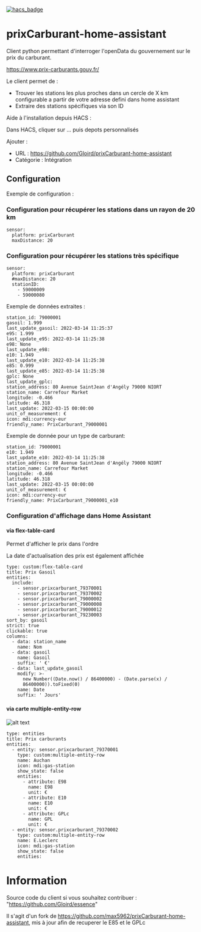 [![hacs_badge](https://img.shields.io/badge/HACS-Default-orange.svg)](https://github.com/custom-components/hacs)
# prixCarburant-home-assistant
Client python permettant d'interroger l'openData du gouvernement sur le prix du carburant.

https://www.prix-carburants.gouv.fr/

Le client permet de :
 - Trouver les stations les plus proches dans un cercle de X km configurable a partir de votre adresse defini dans home assistant
 - Extraire des stations spécifiques via son ID


Aide à l'installation depuis HACS :

Dans HACS, cliquer sur ... puis depots personnalisés

Ajouter :

- URL : https://github.com/Gloird/prixCarburant-home-assistant
- Catégorie : Intégration

## Configuration
Exemple de configuration :

### Configuration pour récupérer les stations dans un rayon de 20 km
```
sensor:
  platform: prixCarburant
  maxDistance: 20
```

### Configuration pour récupérer les stations très spécifique   
```
sensor:
  platform: prixCarburant
  #maxDistance: 20
  stationID:
    - 59000009
    - 59000080
```


Exemple de données extraites :
```
station_id: 79000001
gasoil: 1.999
last_update_gasoil: 2022-03-14 11:25:37
e95: 1.999
last_update_e95: 2022-03-14 11:25:38
e98: None
last_update_e98: 
e10: 1.949
last_update_e10: 2022-03-14 11:25:38
e85: 0.999
last_update_e85: 2022-03-14 11:25:38
gplc: None
last_update_gplc: 
station_address: 80 Avenue SaintJean d'Angély 79000 NIORT
station_name: Carrefour Market
longitude: -0.466
latitude: 46.318
last_update: 2022-03-15 00:00:00
unit_of_measurement: €
icon: mdi:currency-eur
friendly_name: PrixCarburant_79000001
```

Exemple de donnée pour un type de carburant:

```
station_id: 79000001
e10: 1.949
last_update_e10: 2022-03-14 11:25:38
station_address: 80 Avenue SaintJean d'Angély 79000 NIORT
station_name: Carrefour Market
longitude: -0.466
latitude: 46.318
last_update: 2022-03-15 00:00:00
unit_of_measurement: €
icon: mdi:currency-eur
friendly_name: PrixCarburant_79000001_e10
```

### Configuration d'affichage dans Home Assistant

#### via flex-table-card

Permet d'afficher le prix dans l'ordre

La date d'actualisation des prix est également affichée
```
type: custom:flex-table-card
title: Prix Gasoil
entities:
  include:
    - sensor.prixcarburant_79370001
    - sensor.prixcarburant_79370002
    - sensor.prixcarburant_79000002
    - sensor.prixcarburant_79000008
    - sensor.prixcarburant_79000012
    - sensor.prixcarburant_79230003
sort_by: gasoil
strict: true
clickable: true
columns:
  - data: station_name
    name: Nom
  - data: gasoil
    name: Gasoil
    suffix: ' €'
  - data: last_update_gasoil
    modify: >-
      new Number((Date.now() / 86400000) - (Date.parse(x) /
      86400000)).toFixed(0)
    name: Date
    suffix: ' Jours'
```


#### via carte multiple-entity-row

![alt text](https://forum.hacf.fr/uploads/default/original/2X/5/5bcb6d091aa764431ddb271c3087c7544013c599.png)

```
type: entities
title: Prix carburants
entities:
  - entity: sensor.prixcarburant_79370001
    type: custom:multiple-entity-row
    name: Auchan
    icon: mdi:gas-station
    show_state: false
    entities:
      - attribute: E98
        name: E98
        unit: €
      - attribute: E10
        name: E10
        unit: €
      - attribute: GPLc
        name: GPL
        unit: €
  - entity: sensor.prixcarburant_79370002
    type: custom:multiple-entity-row
    name: E.Leclerc
    icon: mdi:gas-station
    show_state: false
    entities:
```

# Information

Source code du client si vous souhaitez contribuer : "https://github.com/Gloird/essence"

Il s'agit d'un fork de https://github.com/max5962/prixCarburant-home-assistant, mis à jour afin de recuperer le E85 et le GPLc
